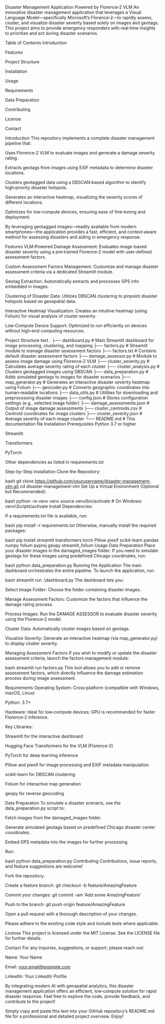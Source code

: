 Disaster Management Application Powered by Florence‑2 VLM
An innovative disaster management application that leverages a Visual Language Model—specifically Microsoft’s Florence‑2—to rapidly assess, cluster, and visualize disaster severity based solely on images and geotags. This project aims to provide emergency responders with real‑time insights to prioritize and act during disaster scenarios.

Table of Contents
Introduction

Features

Project Structure

Installation

Usage

Requirements

Data Preparation

Contributing

License

Contact

Introduction
This repository implements a complete disaster management pipeline that:

Uses Florence‑2 VLM to evaluate images and generate a damage severity rating.

Extracts geotags from images using EXIF metadata to determine disaster locations.

Clusters geotagged data using a DBSCAN‑based algorithm to identify high‑priority disaster hotspots.

Generates an interactive heatmap, visualizing the severity scores of different locations.

Optimizes for low‑compute devices, ensuring ease of fine‑tuning and deployment.

By leveraging geotagged images—readily available from modern smartphones—the application provides a fast, efficient, and context‑aware method for assessing disasters and aiding in emergency response.

Features
VLM‑Powered Damage Assessment: Evaluates image-based disaster severity using a pre‑trained Florence‑2 model with user‑defined assessment factors.

Custom Assessment Factors Management: Customize and manage disaster assessment criteria via a dedicated Streamlit module.

Geotag Extraction: Automatically extracts and processes GPS info embedded in images.

Clustering of Disaster Data: Utilizes DBSCAN clustering to pinpoint disaster hotspots based on geospatial data.

Interactive Heatmap Visualization: Creates an intuitive heatmap (using Folium) for visual analysis of cluster severity.

Low‑Compute Device Support: Optimized to run efficiently on devices without high‑end computing resources.

Project Structure
text
.
├── dashboard.py             # Main Streamlit dashboard for image processing, clustering, and mapping
├── factors.py               # Streamlit module to manage disaster assessment factors
├── factors.txt              # Contains default disaster assessment factors
├── damage_assessor.py       # Module to assess image damage using Florence‑2 VLM
├── cluster_severity.py      # Calculates average severity rating of each cluster
├── cluster_analysis.py      # Clusters geotagged images using DBSCAN
├── data_preparation.py      # Adds simulated geotags to images for disaster scenarios
├── map_generator.py         # Generates an interactive disaster severity heatmap using Folium
├── geocoder.py              # Converts geographic coordinates into human‑readable locations
├── data_utils.py            # Utilities for downloading and preprocessing disaster images
├── config.json              # Stores configuration settings (e.g., selected image folder)
├── damage_assessments.json  # Output of image damage assessments
├── cluster_centroids.csv    # Centroid coordinates for image clusters
├── cluster_severity.json    # Average severity of each image cluster
└── README.md                # This documentation file
Installation
Prerequisites
Python 3.7 or higher

Streamlit

Transformers

PyTorch

Other dependencies as listed in requirements.txt

Step-by-Step Installation
Clone the Repository:

bash
git clone https://github.com/yourusername/disaster-management-vlm.git
cd disaster-management-vlm
Set Up a Virtual Environment (Optional but Recommended):

bash
python -m venv venv
source venv/bin/activate   # On Windows: venv\Scripts\activate
Install Dependencies:

If a requirements.txt file is available, run:

bash
pip install -r requirements.txt
Otherwise, manually install the required packages:

bash
pip install streamlit transformers torch Pillow piexif scikit-learn pandas numpy folium pyproj geopy streamlit_folium
Usage
Data Preparation
Place your disaster images in the damaged_images folder. If you need to simulate geotags for these images using predefined Chicago coordinates, run:

bash
python data_preparation.py
Running the Application
The main dashboard orchestrates the entire pipeline. To launch the application, run:

bash
streamlit run .\dashboard.py
The dashboard lets you:

Select Image Folder: Choose the folder containing disaster images.

Manage Assessment Factors: Customize the factors that influence the damage rating process.

Process Images: Run the DAMAGE ASSESSOR to evaluate disaster severity using the Florence‑2 model.

Cluster Data: Automatically cluster images based on geotags.

Visualize Severity: Generate an interactive heatmap (via map_generator.py) to display cluster severity.

Managing Assessment Factors
If you wish to modify or update the disaster assessment criteria, launch the factors management module:

bash
streamlit run factors.py
This tool allows you to add or remove assessment factors, which directly influence the damage estimation process during image assessment.

Requirements
Operating System: Cross‑platform (compatible with Windows, macOS, Linux)

Python: 3.7+

Hardware: Ideal for low‑compute devices; GPU is recommended for faster Florence‑2 inference.

Key Libraries:

Streamlit for the interactive dashboard

Hugging Face Transformers for the VLM (Florence‑2)

PyTorch for deep learning inference

Pillow and piexif for image processing and EXIF metadata manipulation

scikit-learn for DBSCAN clustering

Folium for interactive map generation

geopy for reverse geocoding

Data Preparation
To simulate a disaster scenario, use the data_preparation.py script to:

Fetch images from the damaged_images folder.

Generate simulated geotags based on predefined Chicago disaster center coordinates.

Embed GPS metadata into the images for further processing.

Run:

bash
python data_preparation.py
Contributing
Contributions, issue reports, and feature suggestions are welcome!

Fork the repository.

Create a feature branch: git checkout -b feature/AmazingFeature

Commit your changes: git commit -am 'Add some AmazingFeature'

Push to the branch: git push origin feature/AmazingFeature

Open a pull request with a thorough description of your changes.

Please adhere to the existing code style and include tests where applicable.

License
This project is licensed under the MIT License. See the LICENSE file for further details.

Contact
For any inquiries, suggestions, or support, please reach out:

Name: Your Name

Email: your.email@example.com

LinkedIn: Your LinkedIn Profile

By integrating modern AI with geospatial analytics, this disaster management application offers an efficient, low‑compute solution for rapid disaster response. Feel free to explore the code, provide feedback, and contribute to the project!

Simply copy and paste this text into your GitHub repository’s README.md file for a professional and detailed project overview. Enjoy!
